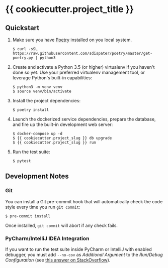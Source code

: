 # {{ cookiecutter.project_title }}


## Quickstart

 1. Make sure you have [Poetry][1] installed on you local system.

        $ curl -sSL https://raw.githubusercontent.com/sdispater/poetry/master/get-poetry.py | python3

 2. Create and activate a Python 3.5 (or higher) virtualenv if you haven't
    done so yet.  Use your preferred virtualenv management tool, or leverage
    Python's built-in capabilities:

        $ python3 -m venv venv
        $ source venv/bin/activate

 3. Install the project dependencies:

        $ poetry install

 4. Launch the dockerized service dependencies, prepare the database, and fire
    up the built-in development web server:

        $ docker-compose up -d
        $ {{ cookiecutter.project_slug }} db upgrade
        $ {{ cookiecutter.project_slug }} run

 5. Run the test suite:

        $ pytest

[1]: https://poetry.eustace.io/


## Development Notes

### Git

You can install a Git pre-commit hook that will automatically check the code
style every time you run `git commit`:

    $ pre-commit install

Once installed, `git commit` will abort if any check fails.


### PyCharm/IntelliJ IDEA Integration

If you want to run the test suite inside PyCharm or IntelliJ with enabled
debugger, you must add `--no-cov` as *Additional Argument* to the *Run/Debug
Configuration* (see [this answer on StackOverflow][2]).

[2]: https://stackoverflow.com/questions/40718760/unable-to-debug-in-pycharm-with-pytest
